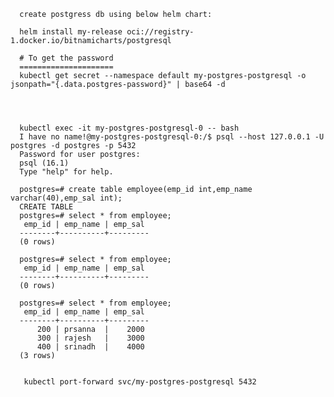 
      create postgress db using below helm chart:

      helm install my-release oci://registry-1.docker.io/bitnamicharts/postgresql

      # To get the password
      =====================
      kubectl get secret --namespace default my-postgres-postgresql -o jsonpath="{.data.postgres-password}" | base64 -d

      


      kubectl exec -it my-postgres-postgresql-0 -- bash
      I have no name!@my-postgres-postgresql-0:/$ psql --host 127.0.0.1 -U postgres -d postgres -p 5432
      Password for user postgres:
      psql (16.1)
      Type "help" for help.
      
      postgres=# create table employee(emp_id int,emp_name varchar(40),emp_sal int);
      CREATE TABLE
      postgres=# select * from employee;
       emp_id | emp_name | emp_sal
      --------+----------+---------
      (0 rows)
      
      postgres=# select * from employee;
       emp_id | emp_name | emp_sal
      --------+----------+---------
      (0 rows)
      
      postgres=# select * from employee;
       emp_id | emp_name | emp_sal
      --------+----------+---------
          200 | prsanna  |    2000
          300 | rajesh   |    3000
          400 | srinadh  |    4000
      (3 rows)


       kubectl port-forward svc/my-postgres-postgresql 5432

